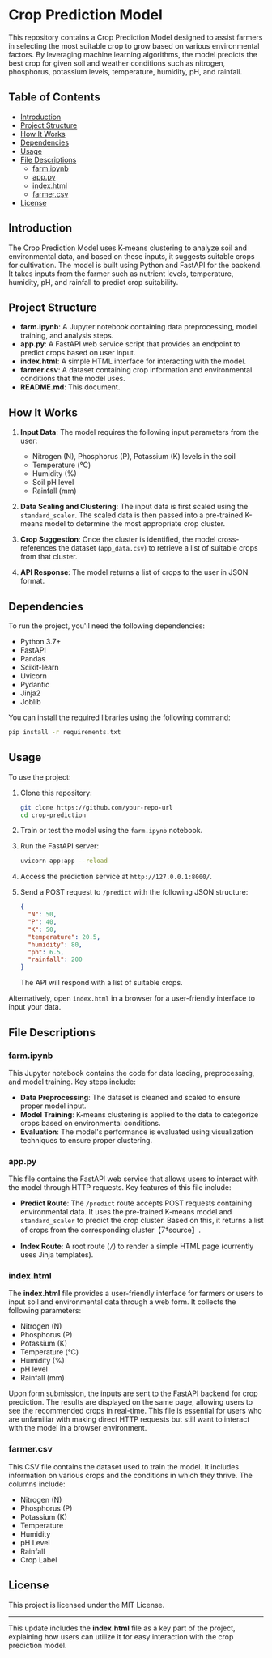 # Crop Prediction Model

This repository contains a Crop Prediction Model designed to assist farmers in selecting the most suitable crop to grow based on various environmental factors. By leveraging machine learning algorithms, the model predicts the best crop for given soil and weather conditions such as nitrogen, phosphorus, potassium levels, temperature, humidity, pH, and rainfall.

## Table of Contents
- [Introduction](#introduction)
- [Project Structure](#project-structure)
- [How It Works](#how-it-works)
- [Dependencies](#dependencies)
- [Usage](#usage)
- [File Descriptions](#file-descriptions)
  - [farm.ipynb](#farmipynb)
  - [app.py](#apppy)
  - [index.html](#indexhtml)
  - [farmer.csv](#farmercsv)
- [License](#license)

## Introduction

The Crop Prediction Model uses K-means clustering to analyze soil and environmental data, and based on these inputs, it suggests suitable crops for cultivation. The model is built using Python and FastAPI for the backend. It takes inputs from the farmer such as nutrient levels, temperature, humidity, pH, and rainfall to predict crop suitability. 

## Project Structure

- **farm.ipynb**: A Jupyter notebook containing data preprocessing, model training, and analysis steps.
- **app.py**: A FastAPI web service script that provides an endpoint to predict crops based on user input.
- **index.html**: A simple HTML interface for interacting with the model.
- **farmer.csv**: A dataset containing crop information and environmental conditions that the model uses.
- **README.md**: This document.

## How It Works

1. **Input Data**: The model requires the following input parameters from the user:
   - Nitrogen (N), Phosphorus (P), Potassium (K) levels in the soil
   - Temperature (°C)
   - Humidity (%)
   - Soil pH level
   - Rainfall (mm)
   
2. **Data Scaling and Clustering**: The input data is first scaled using the `standard_scaler`. The scaled data is then passed into a pre-trained K-means model to determine the most appropriate crop cluster.
   
3. **Crop Suggestion**: Once the cluster is identified, the model cross-references the dataset (`app_data.csv`) to retrieve a list of suitable crops from that cluster.

4. **API Response**: The model returns a list of crops to the user in JSON format.

## Dependencies

To run the project, you'll need the following dependencies:

- Python 3.7+
- FastAPI
- Pandas
- Scikit-learn
- Uvicorn
- Pydantic
- Jinja2
- Joblib

You can install the required libraries using the following command:

```bash
pip install -r requirements.txt
```

## Usage

To use the project:

1. Clone this repository:
   ```bash
   git clone https://github.com/your-repo-url
   cd crop-prediction
   ```

2. Train or test the model using the `farm.ipynb` notebook.

3. Run the FastAPI server:
   ```bash
   uvicorn app:app --reload
   ```

4. Access the prediction service at `http://127.0.0.1:8000/`.

5. Send a POST request to `/predict` with the following JSON structure:
   ```json
   {
     "N": 50,
     "P": 40,
     "K": 50,
     "temperature": 20.5,
     "humidity": 80,
     "ph": 6.5,
     "rainfall": 200
   }
   ```

   The API will respond with a list of suitable crops.

Alternatively, open `index.html` in a browser for a user-friendly interface to input your data.

## File Descriptions

### farm.ipynb

This Jupyter notebook contains the code for data loading, preprocessing, and model training. Key steps include:

- **Data Preprocessing**: The dataset is cleaned and scaled to ensure proper model input.
- **Model Training**: K-means clustering is applied to the data to categorize crops based on environmental conditions.
- **Evaluation**: The model's performance is evaluated using visualization techniques to ensure proper clustering.

### app.py

This file contains the FastAPI web service that allows users to interact with the model through HTTP requests. Key features of this file include:

- **Predict Route**: The `/predict` route accepts POST requests containing environmental data. It uses the pre-trained K-means model and `standard_scaler` to predict the crop cluster. Based on this, it returns a list of crops from the corresponding cluster【7†source】.
  
- **Index Route**: A root route (`/`) to render a simple HTML page (currently uses Jinja templates).

### index.html

The **index.html** file provides a user-friendly interface for farmers or users to input soil and environmental data through a web form. It collects the following parameters:
- Nitrogen (N)
- Phosphorus (P)
- Potassium (K)
- Temperature (°C)
- Humidity (%)
- pH level
- Rainfall (mm)

Upon form submission, the inputs are sent to the FastAPI backend for crop prediction. The results are displayed on the same page, allowing users to see the recommended crops in real-time. This file is essential for users who are unfamiliar with making direct HTTP requests but still want to interact with the model in a browser environment.

### farmer.csv

This CSV file contains the dataset used to train the model. It includes information on various crops and the conditions in which they thrive. The columns include:
- Nitrogen (N)
- Phosphorus (P)
- Potassium (K)
- Temperature
- Humidity
- pH Level
- Rainfall
- Crop Label

## License

This project is licensed under the MIT License.

---

This update includes the **index.html** file as a key part of the project, explaining how users can utilize it for easy interaction with the crop prediction model.
